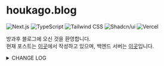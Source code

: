 # houkago.blog

![Next.js](https://img.shields.io/badge/Next.js-15.1.7-000000?logo=nextdotjs)
![TypeScript](https://img.shields.io/badge/TypeScript-5.7.3-3178C6?logo=typescript)
![Tailwind CSS](https://img.shields.io/badge/Tailwind%20CSS-4.0.8-06B6D4?logo=tailwindcss)
![Shadcn/ui](https://img.shields.io/badge/Shadcn/ui-Design-000000?logo=shadcnui)
![Vercel](https://img.shields.io/badge/Vercel-Hosting-000000?logo=vercel)


방과후 블로그에 오신 것을 환영합니다.  
현재 포스트는 [이곳](https://github.com/HOKAGO-MEMORIES/houkago.posts)에서 작성하고 있으며, 백엔드 서버는 [이곳](https://github.com/HOKAGO-MEMORIES/houkago.server)입니다.  

<details>
<summary>CHANGE LOG</summary>

- 댓글 기능 추가 예정 (giscus)
- 구글 애널리틱스 연결 예정
- mdx에 css 스타일 적용 예정
- [Velite](https://velite.js.org/)의 mdx 파싱 기능을 [Spring Boot](https://github.com/HOKAGO-MEMORIES/houkago.server)로 대체
- 카테고리를 blog와 ps로 분리

</details>
